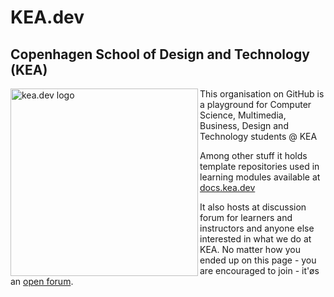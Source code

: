 # KEA.dev
## Copenhagen School of Design and Technology (KEA)



<img alt="kea.dev logo" align="left" width="300" src="https://user-images.githubusercontent.com/155492/221794628-eff17277-cb78-4a8d-bd38-686e59219de9.png"/>
This organisation on GitHub is a playground for Computer Science, Multimedia, Business, Design and Technology students @ KEA

Among other stuff it holds template repositories used in learning modules available at [docs.kea.dev](https://docs.kea.dev)

It also hosts at discussion forum for learners and instructors and anyone else interested in what we do at KEA. No matter how you ended up on this page - you are encouraged to join - it'øs an [open forum](https://github.com/orgs/kea-dev/discussions).


